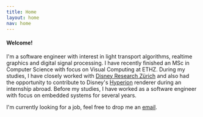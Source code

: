 ```yaml
---
title: Home
layout: home
nav: home
---
```

#### Welcome!

I'm a software engineer with interest in light transport algorithms, realtime graphics and digital signal processing. I have recently finished an MSc in Computer Science with focus on Visual Computing at ETHZ. During my studies, I have closely worked with [Disney Research Zürich](https://www.disneyresearch.com) and also had the opportunity to contribute to Disney's [Hyperion](https://www.disneyanimation.com/technology/innovations/hyperion) renderer during an internship abroad. Before my studies, I have worked as a software engineer with focus on embedded systems for several years.

I'm currently looking for a job, feel free to drop me an [email](mailto:simon.kallweit@gmail.com).
